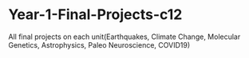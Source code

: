 # Year-1-Final-Projects-c12
All final projects on each unit(Earthquakes, Climate Change, Molecular Genetics, Astrophysics, Paleo Neuroscience, COVID19)
